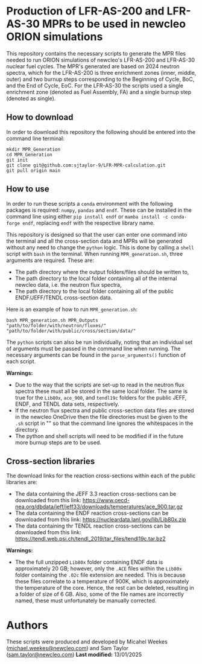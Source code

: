 # Production of LFR-AS-200 and LFR-AS-30 MPRs to be used in newcleo ORION simulations
This repository contains the necessary scripts to generate the MPR files needed to run ORION simulations of newcleo's LFR-AS-200 and LFR-AS-30 nuclear fuel cycles. The MPR's generated are based on 2024 neutron spectra, which for the LFR-AS-200 is three enrichment zones (inner, middle, outer) and two burnup steps corresponding to the Beginning of Cycle, BoC, and the End of Cycle, EoC. For the LFR-AS-30 the scripts used a single enrichment zone (denoted as Fuel Assembly, FA) and a single burnup step (denoted as single).

## How to download
In order to download this repository the following should be entered into the command line terminal:
```
mkdir MPR_Generation
cd MPR_Generation
git init
git clone git@github.com:sjtaylor-9/LFR-MPR-calculation.git
git pull origin main
```

## How to use
In order to run these scripts a ```conda``` environment with the following packages is required: ```numpy```, ```pandas``` and ```endf```. These can be installed in the command line using either ```pip install endf``` or ```mamba install -c conda-forge endf```, replacing ```endf``` with the respective library name.

This repository is designed so that the user can enter one command into the terminal and all the cross-section data and MPRs will be generated without any need to change the ```python``` logic. This is done by calling a ```shell``` script with ```bash``` in the terminal. When running ```MPR_generation.sh```, three arguments are required. These are:
- The path directory where the output folders/files should be written to,
- The path directory to the local folder containing all of the internal newcleo data, i.e. the neutron flux spectra,
- The path directory to the local folder containing all of the public ENDF/JEFF/TENDL cross-section data.

Here is an example of how to run ```MPR_generation.sh```:
```
bash MPR_generation.sh MPR_Outputs "path/to/folder/with/neutron/fluxes/" "path/to/folder/with/public/cross/section/data/"
```

The ```python``` scripts can also be run individually, noting that an individual set of arguments must be passed in the command line when running. The necessary arguments can be found in the ```parse_arguments()``` function of each script.

**Warnings:**
- Due to the way that the scripts are set-up to read in the neutron flux spectra these must all be stored in the same local folder. The same is true for the ```Lib80x```, ```ace_900```, and ```tendl19c``` folders for the public JEFF, ENDF, and TENDL data sets, respectively.
- If the neutron flux spectra and public cross-section data files are stored in the newcleo OneDrive then the file directories must be given to the ```.sh``` script in "" so that the command line ignores the whitespaces in the directory.
- The python and shell scripts will need to be modified if in the future more burnup steps are to be used.

## Cross-section libraries
The download links for the reaction cross-sections within each of the public libraries are: 
- The data containing the JEFF 3.3 reaction cross-sections can be downloaded from this link: https://www.oecd-nea.org/dbdata/jeff/jeff33/downloads/temperatures/ace_900.tar.gz
- The data containing the ENDF reaction cross-sections can be downloaded from this link: https://nucleardata.lanl.gov/lib/Lib80x.zip
- The data containing thr TENDL reaction cross-sections can be downloaded from this link: https://tendl.web.psi.ch/tendl_2019/tar_files/tendl19c.tar.bz2

**Warnings:**
- The the full unzipped ```Lib80x``` folder containing ENDF data is approximately 20 GB; however, only the ```.ACE``` files within the ```Lib80x``` folder containing the ```.02c``` file extension are needed. This is because these files correlate to a temperature of 900K, which is approximately the temperature of the core. Hence, the rest can be deleted, resulting in a folder of size of 6 GB. Also, some of the file names are incorrectly named, these must unfortunately be manually corrected.

# Authors
These scripts were produced and developed by Micahel Weekes (michael.weekes@newcleo.com) and Sam Taylor (sam.taylor@newcleo.com) **Last modified:** 13/01/2025



